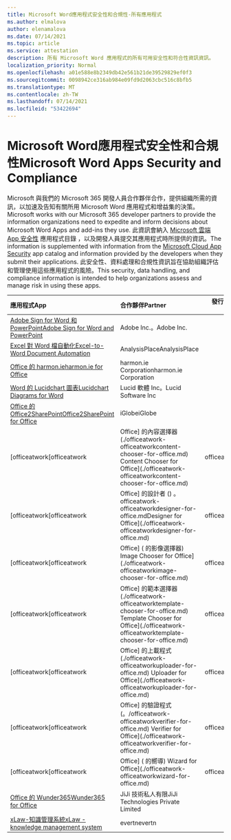 ```yaml
---
title: Microsoft Word應用程式安全性和合規性-所有應用程式
ms.author: elmalova
author: elenamalova
ms.date: 07/14/2021
ms.topic: article
ms.service: attestation
description: 所有 Microsoft Word 應用程式的所有可用安全性和符合性資訊資訊。
localization_priority: Normal
ms.openlocfilehash: a01e588e8b2349db42e561b21de39529829ef0f3
ms.sourcegitcommit: 0098942ce316ab984e09fd9d2063cbc516c8bfb5
ms.translationtype: MT
ms.contentlocale: zh-TW
ms.lasthandoff: 07/14/2021
ms.locfileid: "53422694"
---
```

# <a name="microsoft-word-apps-security-and-compliance"></a><span data-ttu-id="195fd-103">Microsoft Word應用程式安全性和合規性</span><span class="sxs-lookup"><span data-stu-id="195fd-103">Microsoft Word Apps Security and Compliance</span></span>

<span data-ttu-id="195fd-104">Microsoft 與我們的 Microsoft 365 開發人員合作夥伴合作，提供組織所需的資訊，以加速及告知有關所用 Microsoft Word 應用程式和增益集的決策。</span><span class="sxs-lookup"><span data-stu-id="195fd-104">Microsoft works with our Microsoft 365 developer partners to provide the information organizations need to expedite and inform decisions about Microsoft Word Apps and add-ins they use.</span></span> <span data-ttu-id="195fd-105">此資訊會納入 [Microsoft 雲端 App 安全性](https://www.microsoft.com/en-us/enterprise-mobility-security/cloud-app-security) 應用程式目錄 ，以及開發人員提交其應用程式時所提供的資訊。</span><span class="sxs-lookup"><span data-stu-id="195fd-105">The information is supplemented with information from the [Microsoft Cloud App Security](https://www.microsoft.com/en-us/enterprise-mobility-security/cloud-app-security) app catalog and information provided by the developers when they submit their applications.</span></span> <span data-ttu-id="195fd-106">此安全性、資料處理和合規性資訊旨在協助組織評估和管理使用這些應用程式的風險。</span><span class="sxs-lookup"><span data-stu-id="195fd-106">This security, data handling, and compliance information is intended to help organizations assess and manage risk in using these apps.</span></span>

| <span data-ttu-id="195fd-107">**應用程式**</span><span class="sxs-lookup"><span data-stu-id="195fd-107">**App**</span></span> | <span data-ttu-id="195fd-108">**合作夥伴**</span><span class="sxs-lookup"><span data-stu-id="195fd-108">**Partner**</span></span> | <span data-ttu-id="195fd-109">**發行者證明**</span><span class="sxs-lookup"><span data-stu-id="195fd-109">**Publisher Attested**</span></span> | <span data-ttu-id="195fd-110">**認證**</span><span class="sxs-lookup"><span data-stu-id="195fd-110">**Certified**</span></span> |
|:--------|:------------|:----------------------:|:-------------:|
| [<span data-ttu-id="195fd-111">Adobe Sign for Word 和 PowerPoint</span><span class="sxs-lookup"><span data-stu-id="195fd-111">Adobe Sign for Word and PowerPoint</span></span>](./adobe-inc-sign-for-word-and-powerpoint.md) | <span data-ttu-id="195fd-112">Adobe Inc.。</span><span class="sxs-lookup"><span data-stu-id="195fd-112">Adobe Inc.</span></span> | <span data-ttu-id="195fd-113">**✓**</span><span class="sxs-lookup"><span data-stu-id="195fd-113">**✓**</span></span> | <img alt="Certified application badge" src="../media/certified-badge.png" height="25" width="25" /> |
| [<span data-ttu-id="195fd-114">Excel 對 Word 檔自動化</span><span class="sxs-lookup"><span data-stu-id="195fd-114">Excel-to-Word Document Automation</span></span>](./analysisplace-excel-to-word-document-automation.md) | <span data-ttu-id="195fd-115">AnalysisPlace</span><span class="sxs-lookup"><span data-stu-id="195fd-115">AnalysisPlace</span></span> | <span data-ttu-id="195fd-116">**✓**</span><span class="sxs-lookup"><span data-stu-id="195fd-116">**✓**</span></span> |  |
| [<span data-ttu-id="195fd-117">Office 的 harmon.ie</span><span class="sxs-lookup"><span data-stu-id="195fd-117">harmon.ie for Office</span></span>](./harmonie-corporation-for-office.md) | <span data-ttu-id="195fd-118">harmon.ie Corporation</span><span class="sxs-lookup"><span data-stu-id="195fd-118">harmon.ie Corporation</span></span> | <span data-ttu-id="195fd-119">**✓**</span><span class="sxs-lookup"><span data-stu-id="195fd-119">**✓**</span></span> |  |
| [<span data-ttu-id="195fd-120">Word 的 Lucidchart 圖表</span><span class="sxs-lookup"><span data-stu-id="195fd-120">Lucidchart Diagrams for Word</span></span>](./lucid-software-inc-lucidchart-diagrams-for-word.md) | <span data-ttu-id="195fd-121">Lucid 軟體 Inc。</span><span class="sxs-lookup"><span data-stu-id="195fd-121">Lucid Software Inc</span></span> | <span data-ttu-id="195fd-122">**✓**</span><span class="sxs-lookup"><span data-stu-id="195fd-122">**✓**</span></span> |  |
| [<span data-ttu-id="195fd-123">Office 的 Office2SharePoint</span><span class="sxs-lookup"><span data-stu-id="195fd-123">Office2SharePoint for Office</span></span>](./iglobe-office2sharepoint-for-office.md) | <span data-ttu-id="195fd-124">iGlobe</span><span class="sxs-lookup"><span data-stu-id="195fd-124">iGlobe</span></span> | <span data-ttu-id="195fd-125">**✓**</span><span class="sxs-lookup"><span data-stu-id="195fd-125">**✓**</span></span> | <img alt="Certified application badge" src="../media/certified-badge.png" height="25" width="25" /> |
| <span data-ttu-id="195fd-126">[officeatwork</span><span class="sxs-lookup"><span data-stu-id="195fd-126">[officeatwork</span></span> | <span data-ttu-id="195fd-127">Office] 的內容選擇器 (./officeatwork-officeatworkcontent-chooser-for-office.md) </span><span class="sxs-lookup"><span data-stu-id="195fd-127">Content Chooser for Office](./officeatwork-officeatworkcontent-chooser-for-office.md)</span></span> | <span data-ttu-id="195fd-128">officeatwork</span><span class="sxs-lookup"><span data-stu-id="195fd-128">officeatwork</span></span> | <span data-ttu-id="195fd-129">**✓**</span><span class="sxs-lookup"><span data-stu-id="195fd-129">**✓**</span></span> | <img alt="Certified application badge" src="../media/certified-badge.png" height="25" width="25" /> |
| <span data-ttu-id="195fd-130">[officeatwork</span><span class="sxs-lookup"><span data-stu-id="195fd-130">[officeatwork</span></span> | <span data-ttu-id="195fd-131">Office] 的設計者 () 。 officeatwork-officeatworkdesigner-for-office.md</span><span class="sxs-lookup"><span data-stu-id="195fd-131">Designer for Office](./officeatwork-officeatworkdesigner-for-office.md)</span></span> | <span data-ttu-id="195fd-132">officeatwork</span><span class="sxs-lookup"><span data-stu-id="195fd-132">officeatwork</span></span> | <span data-ttu-id="195fd-133">**✓**</span><span class="sxs-lookup"><span data-stu-id="195fd-133">**✓**</span></span> | <img alt="Certified application badge" src="../media/certified-badge.png" height="25" width="25" /> |
| <span data-ttu-id="195fd-134">[officeatwork</span><span class="sxs-lookup"><span data-stu-id="195fd-134">[officeatwork</span></span> | <span data-ttu-id="195fd-135">Office] ( 的影像選擇器) </span><span class="sxs-lookup"><span data-stu-id="195fd-135">Image Chooser for Office](./officeatwork-officeatworkimage-chooser-for-office.md)</span></span> | <span data-ttu-id="195fd-136">officeatwork</span><span class="sxs-lookup"><span data-stu-id="195fd-136">officeatwork</span></span> | <span data-ttu-id="195fd-137">**✓**</span><span class="sxs-lookup"><span data-stu-id="195fd-137">**✓**</span></span> |  |
| <span data-ttu-id="195fd-138">[officeatwork</span><span class="sxs-lookup"><span data-stu-id="195fd-138">[officeatwork</span></span> | <span data-ttu-id="195fd-139">Office] 的範本選擇器 (./officeatwork-officeatworktemplate-chooser-for-office.md) </span><span class="sxs-lookup"><span data-stu-id="195fd-139">Template Chooser for Office](./officeatwork-officeatworktemplate-chooser-for-office.md)</span></span> | <span data-ttu-id="195fd-140">officeatwork</span><span class="sxs-lookup"><span data-stu-id="195fd-140">officeatwork</span></span> | <span data-ttu-id="195fd-141">**✓**</span><span class="sxs-lookup"><span data-stu-id="195fd-141">**✓**</span></span> | <img alt="Certified application badge" src="../media/certified-badge.png" height="25" width="25" /> |
| <span data-ttu-id="195fd-142">[officeatwork</span><span class="sxs-lookup"><span data-stu-id="195fd-142">[officeatwork</span></span> | <span data-ttu-id="195fd-143">Office] 的上載程式 (./officeatwork-officeatworkuploader-for-office.md) </span><span class="sxs-lookup"><span data-stu-id="195fd-143">Uploader for Office](./officeatwork-officeatworkuploader-for-office.md)</span></span> | <span data-ttu-id="195fd-144">officeatwork</span><span class="sxs-lookup"><span data-stu-id="195fd-144">officeatwork</span></span> | <span data-ttu-id="195fd-145">**✓**</span><span class="sxs-lookup"><span data-stu-id="195fd-145">**✓**</span></span> | <img alt="Certified application badge" src="../media/certified-badge.png" height="25" width="25" /> |
| <span data-ttu-id="195fd-146">[officeatwork</span><span class="sxs-lookup"><span data-stu-id="195fd-146">[officeatwork</span></span> | <span data-ttu-id="195fd-147">Office] 的驗證程式 (。/officeatwork-officeatworkverifier-for-office.md) </span><span class="sxs-lookup"><span data-stu-id="195fd-147">Verifier for Office](./officeatwork-officeatworkverifier-for-office.md)</span></span> | <span data-ttu-id="195fd-148">officeatwork</span><span class="sxs-lookup"><span data-stu-id="195fd-148">officeatwork</span></span> | <span data-ttu-id="195fd-149">**✓**</span><span class="sxs-lookup"><span data-stu-id="195fd-149">**✓**</span></span> | <img alt="Certified application badge" src="../media/certified-badge.png" height="25" width="25" /> |
| <span data-ttu-id="195fd-150">[officeatwork</span><span class="sxs-lookup"><span data-stu-id="195fd-150">[officeatwork</span></span> | <span data-ttu-id="195fd-151">Office] ( 的嚮導) </span><span class="sxs-lookup"><span data-stu-id="195fd-151">Wizard for Office](./officeatwork-officeatworkwizard-for-office.md)</span></span> | <span data-ttu-id="195fd-152">officeatwork</span><span class="sxs-lookup"><span data-stu-id="195fd-152">officeatwork</span></span> | <span data-ttu-id="195fd-153">**✓**</span><span class="sxs-lookup"><span data-stu-id="195fd-153">**✓**</span></span> | <img alt="Certified application badge" src="../media/certified-badge.png" height="25" width="25" /> |
| [<span data-ttu-id="195fd-154">Office 的 Wunder365</span><span class="sxs-lookup"><span data-stu-id="195fd-154">Wunder365 for Office</span></span>](./jiji-technologies-private-limited-wunder365-for-office.md) | <span data-ttu-id="195fd-155">JiJi 技術私人有限</span><span class="sxs-lookup"><span data-stu-id="195fd-155">JiJi Technologies Private Limited</span></span> | <span data-ttu-id="195fd-156">**✓**</span><span class="sxs-lookup"><span data-stu-id="195fd-156">**✓**</span></span> |  |
| [<span data-ttu-id="195fd-157">xLaw-知識管理系統</span><span class="sxs-lookup"><span data-stu-id="195fd-157">xLaw - knowledge management system</span></span>](./evertn-xlaw-knowledge-management-system.md) | <span data-ttu-id="195fd-158">evertn</span><span class="sxs-lookup"><span data-stu-id="195fd-158">evertn</span></span> | <span data-ttu-id="195fd-159">**✓**</span><span class="sxs-lookup"><span data-stu-id="195fd-159">**✓**</span></span> |  |

